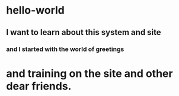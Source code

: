 # hello-world
## I want to learn about this system and site  
### and I started with the world of greetings
# and training on the site and other dear friends.

